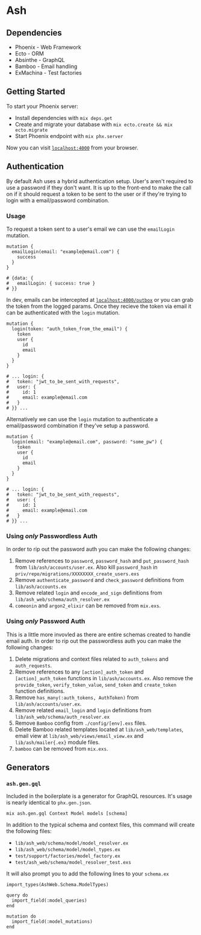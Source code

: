 # Ash

## Dependencies
* Phoenix - Web Framework
* Ecto - ORM
* Absinthe - GraphQL
* Bamboo - Email handling
* ExMachina - Test factories

## Getting Started
To start your Phoenix server:

  * Install dependencies with `mix deps.get`
  * Create and migrate your database with `mix ecto.create && mix ecto.migrate`
  * Start Phoenix endpoint with `mix phx.server`

Now you can visit [`localhost:4000`](http://localhost:4000) from your browser.

## Authentication
By default Ash uses a hybrid authentication setup. User's aren't required to use a password if they don't want. It is up to the front-end to make the call on if it should request a token to be sent to the user or if they're trying to login with a email/password combination.

### Usage
To request a token sent to a user's email we can use the `emailLogin` mutation.

    mutation {
      emailLogin(email: "example@email.com") {
        success
      }
    }

    # {data: { 
    #   emailLogin: { success: true }
    # }}

In dev, emails can be intercepted at [`localhost:4000/outbox`](http://localhost:4000/outbox) or you can grab the token from the logged params. Once they recieve the token via email it can be authenticated with the `login` mutation.

    mutation {
      login(token: "auth_token_from_the_email") {
        token
        user {
          id
          email
        }
      }
    }

    # ... login: {
    #   token: "jwt_to_be_sent_with_requests",
    #   user: {
    #     id: 1
    #     email: example@email.com
    #   }
    # }} ...

Alternatively we can use the `login` mutation to authenticate a email/password combination if they've setup a password.

    mutation {
      login(email: "example@email.com", password: "some_pw") {
        token
        user {
          id
          email
        }
      }
    }

    # ... login: {
    #   token: "jwt_to_be_sent_with_requests",
    #   user: {
    #     id: 1
    #     email: example@email.com
    #   }
    # }} ...

### Using _only_ **Passwordless** Auth
In order to rip out the password auth you can make the following changes:

1. Remove references to `password`, `password_hash` and `put_password_hash` from `lib/ash/accounts/user.ex`. Also kill `password_hash` in `priv/repo/migrations/XXXXXXXX_create_users.exs`
1. Remove `authenticate_password` and `check_password` definitions from `lib/ash/accounts.ex`
1. Remove related `login` and `encode_and_sign` definitions from `lib/ash_web/schema/auth_resolver.ex`
1. `comeonin` and `argon2_elixir` can be removed from `mix.exs`.

### Using _only_ **Password** Auth
This is a little more invovled as there are entire schemas created to handle email auth. In order to rip out the passwordless auth you can make the following changes:

1. Delete migrations and context files related to `auth_tokens` and `auth_requests`.
1. Remove references to any `[action]_auth_token` and `[action]_auth_token` functions in `lib/ash/accounts.ex`. Also remove the `provide_token`, `verify_token_value`, `send_token` and `create_token` function definitions.
1. Remove `has_many(:auth_tokens, AuthToken)` from `lib/ash/accounts/user.ex`.
1. Remove related  `email_login` and `login` definitions from `lib/ash_web/schema/auth_resolver.ex`
1. Remove `Bamboo` config from `./config/[env].exs` files.
1. Delete Bamboo related templates located at `lib/ash_web/templates`, email view at `lib/ash_web/views/email_view.ex` and `lib/ash/mailer{.ex}` module files.
1. `bamboo` can be removed from `mix.exs`.

## Generators

### `ash.gen.gql`
Included in the boilerplate is a generator for GraphQL resources. It's usage is nearly identical to `phx.gen.json`.

    mix ash.gen.gql Context Model models [schema]

In addition to the typical schema and context files, this command will create the following files:

* `lib/ash_web/schema/model/model_resolver.ex`
* `lib/ash_web/schema/model/model_types.ex`
* `test/support/factories/model_factory.ex`
* `test/ash_web/schema/model_resolver_test.exs`

It will also prompt you to add the following lines to your `schema.ex`

    import_types(AshWeb.Schema.ModelTypes)

    query do
      import_field(:model_queries)
    end

    mutation do
      import_field(:model_mutations)
    end
